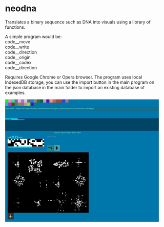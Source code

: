 # neodna
Translates a binary sequence such as DNA into visuals using a library of functions.

A simple program would be:  
code__move  
code__write  
code__direction  
code__origin  
code__codex  
code__direction  

Requires Google Chrome or Opera browser. The program uses local IndexedDB storage, you can use the import button in the main program on the 
json database in the main folder to import an existing database of examples.

![Screenshot](ss.jpg)
